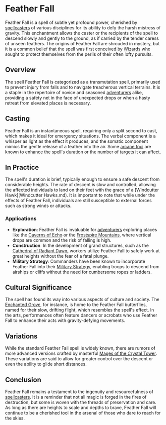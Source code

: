 # Feather Fall

Feather Fall is a spell of subtle yet profound power, cherished by [spellcasters](spellcasters.md) of various disciplines for its ability to defy the harsh mistress of gravity. This enchantment allows the caster or the recipients of the spell to descend slowly and gently to the ground, as if carried by the tender caress of unseen feathers. The origins of Feather Fall are shrouded in mystery, but it is a common belief that the spell was first conceived by [Wizards](Wizards.md) who sought to protect themselves from the perils of their often lofty pursuits.

## Overview

The spell Feather Fall is categorized as a transmutation spell, primarily used to prevent injury from falls and to navigate treacherous vertical terrains. It is a staple in the repertoire of novice and seasoned [adventurers](adventurers.md) alike, providing a safety net in the face of unexpected drops or when a hasty retreat from elevated places is necessary.

## Casting

Feather Fall is an instantaneous spell, requiring only a split second to cast, which makes it ideal for emergency situations. The verbal component is a whisper as light as the effect it produces, and the somatic component mimics the gentle release of a feather into the air. Some [arcane foci](arcane%20foci.md) are known to enhance the spell's duration or the number of targets it can affect.

## In Practice

The spell's duration is brief, typically enough to ensure a safe descent from considerable heights. The rate of descent is slow and controlled, allowing the affected individuals to land on their feet with the grace of a [Windcutter Hawk](Windcutter Hawks.md). It is important to note that while under the effects of Feather Fall, individuals are still susceptible to external forces such as strong winds or attacks.

### Applications

- **Exploration**: Feather Fall is invaluable for [adventurers](adventurers.md) exploring places like the [Caverns of Echo](Caverns%20of%20Echo.md) or the [Frostspire Mountains](Frostspire%20Mountains.md), where vertical drops are common and the risk of falling is high.
- **Construction**: In the development of grand structures, such as the [Cathedral of Radiant Dawn](Cathedral%20of%20Radiant%20Dawn.md), workers utilize Feather Fall to safely work at great heights without the fear of a fatal plunge.
- **Military Strategy**: Commanders have been known to incorporate Feather Fall into their [Military Strategy](Military%20Strategy.md), enabling troops to descend from airships or cliffs without the need for cumbersome ropes or ladders.

## Cultural Significance

The spell has found its way into various aspects of culture and society. The [Enchanted Grove](Enchanted%20Grove.md), for instance, is home to the Feather Fall butterflies, named for their slow, drifting flight, which resembles the spell's effect. In the arts, performances often feature dancers or acrobats who use Feather Fall to enhance their acts with gravity-defying movements.

## Variations

While the standard Feather Fall spell is widely known, there are rumors of more advanced versions crafted by masterful [Mages of the Crystal Tower](Mages%20of%20the%20Crystal%20Tower.md). These variations are said to allow for greater control over the descent or even the ability to glide short distances.

## Conclusion

Feather Fall remains a testament to the ingenuity and resourcefulness of [spellcasters](spellcasters.md). It is a reminder that not all magic is forged in the fires of destruction, but some is woven with the threads of preservation and care. As long as there are heights to scale and depths to brave, Feather Fall will continue to be a cherished tool in the arsenal of those who dare to reach for the skies.